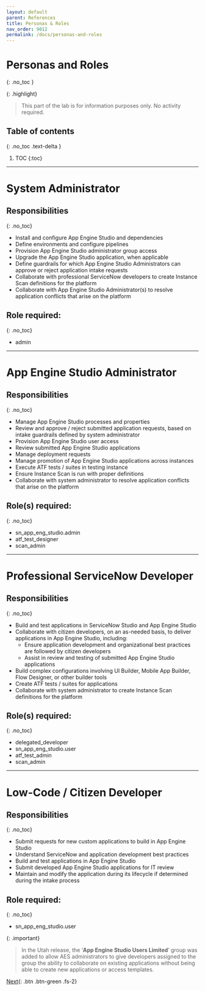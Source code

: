 ```yaml
---
layout: default
parent: References
title: Personas & Roles
nav_order: 9012
permalink: /docs/personas-and-roles
---
```


# Personas and Roles
{: .no_toc }

{: .highlight}
> This part of the lab is for information purposes only. No activity required.

## Table of contents
{: .no_toc .text-delta }

1. TOC
{:toc}

---
# System Administrator

## Responsibilities
{: .no_toc}

- Install and configure App Engine Studio and dependencies
- Define environments and configure pipelines
- Provision App Engine Studio administrator group access 
- Upgrade the App Engine Studio application, when applicable
- Define guardrails for which App Engine Studio Administrators can approve or reject application intake requests 
- Collaborate with professional ServiceNow developers to create Instance Scan definitions for the platform
- Collaborate with App Engine Studio Administrator(s) to resolve application conflicts that arise on the platform

## Role required: 
{: .no_toc}
- admin

---

# App Engine Studio Administrator
## Responsibilities
{: .no_toc}
- Manage App Engine Studio processes and properties
- Review and approve / reject submitted application requests, based on intake guardrails defined by system administrator
- Provision App Engine Studio user access
- Review submitted App Engine Studio applications 
- Manage deployment requests 
- Manage promotion of App Engine Studio applications across instances
- Execute ATF tests / suites in testing instance
- Ensure Instance Scan is run with proper definitions 
- Collaborate with system administrator to resolve application conflicts that arise on the platform

## Role(s) required:
{: .no_toc}
- sn_app_eng_studio.admin
- atf_test_designer
- scan_admin

---

# Professional ServiceNow Developer
## Responsibilities
{: .no_toc}
- Build and test applications in ServiceNow Studio and App Engine Studio
- Collaborate with citizen developers, on an as-needed basis, to deliver applications in App Engine Studio, including:
  - Ensure application development and organizational best practices are followed by citizen developers
  - Assist in review and testing of submitted App Engine Studio applications
- Build complex configurations involving UI Builder, Mobile App Builder, Flow Designer, or other builder tools
- Create ATF tests / suites for applications
- Collaborate with system administrator to create Instance Scan definitions for the platform

## Role(s) required:
{: .no_toc}
- delegated_developer
- sn_app_eng_studio.user
- atf_test_admin
- scan_admin

---

# Low-Code / Citizen Developer
## Responsibilities
{: .no_toc}
- Submit requests for new custom applications to build in App Engine Studio
- Understand ServiceNow and application development best practices
- Build and test applications in App Engine Studio
- Submit developed App Engine Studio applications for IT review
- Maintain and modify the application during its lifecycle if determined during the intake process

## Role required:
{: .no_toc}
- sn_app_eng_studio.user

{: .important}
> In the Utah release, the ‘**App Engine Studio Users Limited**’ group was added to allow AES administrators to give developers assigned to the group the ability to collaborate on existing applications without being able to create new applications or access templates.

[Next](/lab-aemc-utah/docs/prepare-envs){: .btn .btn-green .fs-2}
